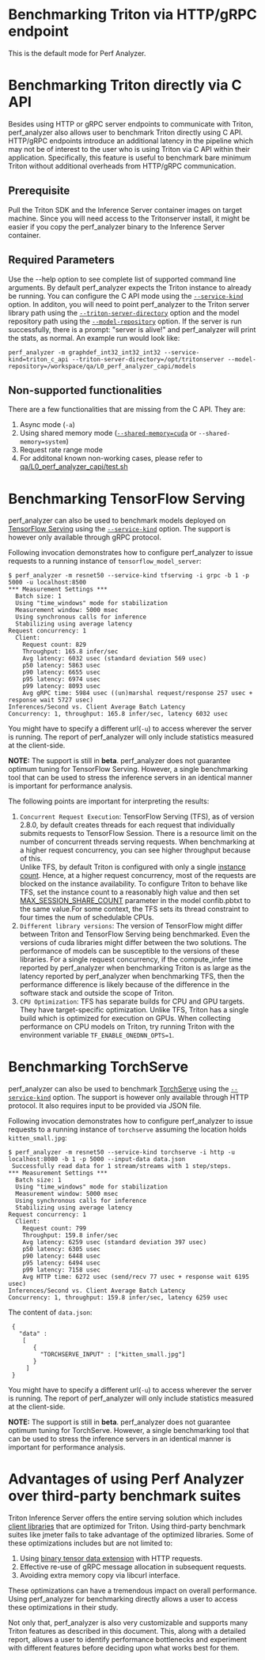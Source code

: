 <!--
Copyright (c) 2023, NVIDIA CORPORATION & AFFILIATES. All rights reserved.
Redistribution and use in source and binary forms, with or without
modification, are permitted provided that the following conditions
are met:
 * Redistributions of source code must retain the above copyright
   notice, this list of conditions and the following disclaimer.
 * Redistributions in binary form must reproduce the above copyright
   notice, this list of conditions and the following disclaimer in the
   documentation and/or other materials provided with the distribution.
 * Neither the name of NVIDIA CORPORATION nor the names of its
   contributors may be used to endorse or promote products derived
   from this software without specific prior written permission.
THIS SOFTWARE IS PROVIDED BY THE COPYRIGHT HOLDERS ``AS IS'' AND ANY
EXPRESS OR IMPLIED WARRANTIES, INCLUDING, BUT NOT LIMITED TO, THE
IMPLIED WARRANTIES OF MERCHANTABILITY AND FITNESS FOR A PARTICULAR
PURPOSE ARE DISCLAIMED.  IN NO EVENT SHALL THE COPYRIGHT OWNER OR
CONTRIBUTORS BE LIABLE FOR ANY DIRECT, INDIRECT, INCIDENTAL, SPECIAL,
EXEMPLARY, OR CONSEQUENTIAL DAMAGES (INCLUDING, BUT NOT LIMITED TO,
PROCUREMENT OF SUBSTITUTE GOODS OR SERVICES; LOSS OF USE, DATA, OR
PROFITS; OR BUSINESS INTERRUPTION) HOWEVER CAUSED AND ON ANY THEORY
OF LIABILITY, WHETHER IN CONTRACT, STRICT LIABILITY, OR TORT
(INCLUDING NEGLIGENCE OR OTHERWISE) ARISING IN ANY WAY OUT OF THE USE
OF THIS SOFTWARE, EVEN IF ADVISED OF THE POSSIBILITY OF SUCH DAMAGE.
-->

# Benchmarking Triton via HTTP/gRPC endpoint

This is the default mode for Perf Analyzer.

# Benchmarking Triton directly via C API

Besides using HTTP or gRPC server endpoints to communicate with Triton, perf_analyzer also allows user to benchmark Triton directly using C API. HTTP/gRPC endpoints introduce an additional latency in the pipeline which may not be of interest to the user who is using Triton via C API within their application. Specifically, this feature is useful to benchmark bare minimum Triton without additional overheads from HTTP/gRPC communication.

## Prerequisite

Pull the Triton SDK and the Inference Server container images on target machine.
Since you will need access to the Tritonserver install, it might be easier if
you copy the perf_analyzer binary to the Inference Server container.

## Required Parameters

Use the --help option to see complete list of supported command line arguments.
By default perf_analyzer expects the Triton instance to already be running. You can configure the C API mode using the [`--service-kind`](cli.md#--service-kind=[triton|triton_c_api|tfserving|torchserve]) option. In additon, you will need to point
perf_analyzer to the Triton server library path using the [`--triton-server-directory`](cli.md#--triton-server-directory=<path>) option and the model
repository path using the [`--model-repository`](cli.md#--model-repository=<path>) option.
If the server is run successfully, there is a prompt: "server is alive!" and perf_analyzer will print the stats, as normal.
An example run would look like:

```
perf_analyzer -m graphdef_int32_int32_int32 --service-kind=triton_c_api --triton-server-directory=/opt/tritonserver --model-repository=/workspace/qa/L0_perf_analyzer_capi/models
```

## Non-supported functionalities

There are a few functionalities that are missing from the C API. They are:

1. Async mode (`-a`)
2. Using shared memory mode ([`--shared-memory=cuda`](cli.md#--shared-memory=[none|system|cuda]) or `--shared-memory=system`)
3. Request rate range mode
4. For additonal known non-working cases, please refer to
   [qa/L0_perf_analyzer_capi/test.sh](https://github.com/triton-inference-server/server/blob/main/qa/L0_perf_analyzer_capi/test.sh#L239-L277)

# Benchmarking TensorFlow Serving

perf_analyzer can also be used to benchmark models deployed on
[TensorFlow Serving](https://github.com/tensorflow/serving) using
the [`--service-kind`](cli.md#--service-kind=[triton|triton_c_api|tfserving|torchserve]) option. The support is however only available
through gRPC protocol.

Following invocation demonstrates how to configure perf_analyzer
to issue requests to a running instance of
`tensorflow_model_server`:

```
$ perf_analyzer -m resnet50 --service-kind tfserving -i grpc -b 1 -p 5000 -u localhost:8500
*** Measurement Settings ***
  Batch size: 1
  Using "time_windows" mode for stabilization
  Measurement window: 5000 msec
  Using synchronous calls for inference
  Stabilizing using average latency
Request concurrency: 1
  Client:
    Request count: 829
    Throughput: 165.8 infer/sec
    Avg latency: 6032 usec (standard deviation 569 usec)
    p50 latency: 5863 usec
    p90 latency: 6655 usec
    p95 latency: 6974 usec
    p99 latency: 8093 usec
    Avg gRPC time: 5984 usec ((un)marshal request/response 257 usec + response wait 5727 usec)
Inferences/Second vs. Client Average Batch Latency
Concurrency: 1, throughput: 165.8 infer/sec, latency 6032 usec
```

You might have to specify a different url(`-u`) to access wherever
the server is running. The report of perf_analyzer will only
include statistics measured at the client-side.

**NOTE:** The support is still in **beta**. perf_analyzer does
not guarantee optimum tuning for TensorFlow Serving. However, a
single benchmarking tool that can be used to stress the inference
servers in an identical manner is important for performance
analysis.

The following points are important for interpreting the results:

1. `Concurrent Request Execution`:
   TensorFlow Serving (TFS), as of version 2.8.0, by default creates
   threads for each request that individually submits requests to
   TensorFlow Session. There is a resource limit on the number of
   concurrent threads serving requests. When benchmarking at a higher
   request concurrency, you can see higher throughput because of this.  
   Unlike TFS, by default Triton is configured with only a single
   [instance count](model_configuration.md#instance-groups). Hence, at a higher request concurrency, most
   of the requests are blocked on the instance availability. To
   configure Triton to behave like TFS, set the instance count to a
   reasonably high value and then set
   [MAX_SESSION_SHARE_COUNT](https://github.com/triton-inference-server/tensorflow_backend#parameters)
   parameter in the model confib.pbtxt to the same value.For some
   context, the TFS sets its thread constraint to four times the
   num of schedulable CPUs.
2. `Different library versions`:
   The version of TensorFlow might differ between Triton and
   TensorFlow Serving being benchmarked. Even the versions of cuda
   libraries might differ between the two solutions. The performance
   of models can be susceptible to the versions of these libraries.
   For a single request concurrency, if the compute_infer time
   reported by perf_analyzer when benchmarking Triton is as large as
   the latency reported by perf_analyzer when benchmarking TFS, then
   the performance difference is likely because of the difference in
   the software stack and outside the scope of Triton.
3. `CPU Optimization`:
   TFS has separate builds for CPU and GPU targets. They have
   target-specific optimization. Unlike TFS, Triton has a single build
   which is optimized for execution on GPUs. When collecting performance
   on CPU models on Triton, try running Triton with the environment
   variable `TF_ENABLE_ONEDNN_OPTS=1`.

# Benchmarking TorchServe

perf_analyzer can also be used to benchmark
[TorchServe](https://github.com/pytorch/serve) using the
[`--service-kind`](cli.md#--service-kind=[triton|triton_c_api|tfserving|torchserve]) option. The support is however only available through
HTTP protocol. It also requires input to be provided via JSON file.

Following invocation demonstrates how to configure perf_analyzer to
issue requests to a running instance of `torchserve` assuming the
location holds `kitten_small.jpg`:

```
$ perf_analyzer -m resnet50 --service-kind torchserve -i http -u localhost:8080 -b 1 -p 5000 --input-data data.json
 Successfully read data for 1 stream/streams with 1 step/steps.
*** Measurement Settings ***
  Batch size: 1
  Using "time_windows" mode for stabilization
  Measurement window: 5000 msec
  Using synchronous calls for inference
  Stabilizing using average latency
Request concurrency: 1
  Client:
    Request count: 799
    Throughput: 159.8 infer/sec
    Avg latency: 6259 usec (standard deviation 397 usec)
    p50 latency: 6305 usec
    p90 latency: 6448 usec
    p95 latency: 6494 usec
    p99 latency: 7158 usec
    Avg HTTP time: 6272 usec (send/recv 77 usec + response wait 6195 usec)
Inferences/Second vs. Client Average Batch Latency
Concurrency: 1, throughput: 159.8 infer/sec, latency 6259 usec
```

The content of `data.json`:

```
 {
   "data" :
    [
       {
         "TORCHSERVE_INPUT" : ["kitten_small.jpg"]
       }
     ]
 }
```

You might have to specify a different url(`-u`) to access wherever
the server is running. The report of perf_analyzer will only include
statistics measured at the client-side.

**NOTE:** The support is still in **beta**. perf_analyzer does not
guarantee optimum tuning for TorchServe. However, a single benchmarking
tool that can be used to stress the inference servers in an identical
manner is important for performance analysis.

# Advantages of using Perf Analyzer over third-party benchmark suites

Triton Inference Server offers the entire serving solution which
includes [client libraries](https://github.com/triton-inference-server/client)
that are optimized for Triton.
Using third-party benchmark suites like jmeter fails to take advantage of the
optimized libraries. Some of these optimizations includes but are not limited
to:

1. Using [binary tensor data extension](../protocol/extension_binary_data.md) with HTTP requests.
2. Effective re-use of gRPC message allocation in subsequent requests.
3. Avoiding extra memory copy via libcurl interface.

These optimizations can have a tremendous impact on overall performance.
Using perf_analyzer for benchmarking directly allows a user to access
these optimizations in their study.

Not only that, perf_analyzer is also very customizable and supports many
Triton features as described in this document. This, along with a detailed
report, allows a user to identify performance bottlenecks and experiment
with different features before deciding upon what works best for them.

